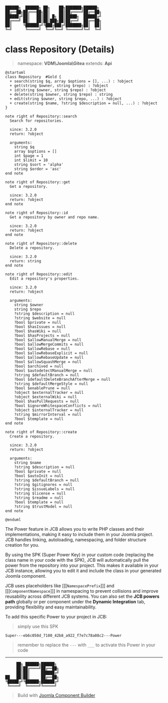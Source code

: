 ```
██████╗  ██████╗ ██╗    ██╗███████╗██████╗
██╔══██╗██╔═══██╗██║    ██║██╔════╝██╔══██╗
██████╔╝██║   ██║██║ █╗ ██║█████╗  ██████╔╝
██╔═══╝ ██║   ██║██║███╗██║██╔══╝  ██╔══██╗
██║     ╚██████╔╝╚███╔███╔╝███████╗██║  ██║
╚═╝      ╚═════╝  ╚══╝╚══╝ ╚══════╝╚═╝  ╚═╝
```
# class Repository (Details)
> namespace: **VDM\Joomla\Gitea**
> extends: **Api**

```uml
@startuml
class Repository  #Gold {
  + search(string $q, array $options = [], ...) : ?object
  + get(string $owner, string $repo) : ?object
  + id(string $owner, string $repo) : ?object
  + delete(string $owner, string $repo) : string
  + edit(string $owner, string $repo, ...) : ?object
  + create(string $name, ?string $description = null, ...) : ?object
}

note right of Repository::search
  Search for repositories.

  since: 3.2.0
  return: ?object
  
  arguments:
    string $q
    array $options = []
    int $page = 1
    int $limit = 10
    string $sort = 'alpha'
    string $order = 'asc'
end note

note right of Repository::get
  Get a repository.

  since: 3.2.0
  return: ?object
end note

note right of Repository::id
  Get a repository by owner and repo name.

  since: 3.2.0
  return: ?object
end note

note right of Repository::delete
  Delete a repository.

  since: 3.2.0
  return: string
end note

note right of Repository::edit
  Edit a repository's properties.

  since: 3.2.0
  return: ?object
  
  arguments:
    string $owner
    string $repo
    ?string $description = null
    ?string $website = null
    ?bool $private = null
    ?bool $hasIssues = null
    ?bool $hasWiki = null
    ?bool $hasProjects = null
    ?bool $allowManualMerge = null
    ?bool $allowMergeCommits = null
    ?bool $allowRebase = null
    ?bool $allowRebaseExplicit = null
    ?bool $allowRebaseUpdate = null
    ?bool $allowSquashMerge = null
    ?bool $archived = null
    ?bool $autodetectManualMerge = null
    ?string $defaultBranch = null
    ?bool $defaultDeleteBranchAfterMerge = null
    ?string $defaultMergeStyle = null
    ?bool $enablePrune = null
    ?object $externalTracker = null
    ?object $externalWiki = null
    ?bool $hasPullRequests = null
    ?bool $ignoreWhitespaceConflicts = null
    ?object $internalTracker = null
    ?string $mirrorInterval = null
    ?bool $template = null
end note

note right of Repository::create
  Create a repository.

  since: 3.2.0
  return: ?object
  
  arguments:
    string $name
    ?string $description = null
    ?bool $private = null
    ?bool $autoInit = null
    ?string $defaultBranch = null
    ?string $gitignores = null
    ?string $issueLabels = null
    ?string $license = null
    ?string $readme = null
    ?bool $template = null
    ?string $trustModel = null
end note
 
@enduml
```

The Power feature in JCB allows you to write PHP classes and their implementations, making it easy to include them in your Joomla project. JCB handles linking, autoloading, namespacing, and folder structure creation for you.

By using the SPK (Super Power Key) in your custom code (replacing the class name in your code with the SPK), JCB will automatically pull the power from the repository into your project. This makes it available in your JCB instance, allowing you to edit it and include the class in your generated Joomla component.

JCB uses placeholders like [[[`NamespacePrefix`]]] and [[[`ComponentNamespace`]]] in namespacing to prevent collisions and improve reusability across different JCB systems. You can also set the **JCB powers path** globally or per component under the **Dynamic Integration** tab, providing flexibility and easy maintainability.

To add this specific Power to your project in JCB:

> simply use this SPK
```
Super---eb6c050d_7100_42b8_a922_f7e7c78a08c2---Power
```
> remember to replace the `---` with `___` to activate this Power in your code

---
```
     ██╗ ██████╗██████╗
     ██║██╔════╝██╔══██╗
     ██║██║     ██████╔╝
██   ██║██║     ██╔══██╗
╚█████╔╝╚██████╗██████╔╝
 ╚════╝  ╚═════╝╚═════╝
```
> Build with [Joomla Component Builder](https://git.vdm.dev/joomla/Component-Builder)

